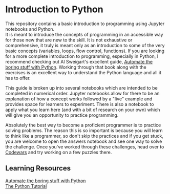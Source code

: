 Introduction to Python
======================
This repository contains a basic introduction to programming using Jupyter notebooks and Python.  
It is meant to introduce the concepts of programming in an accessible way for those new that are new to the skill.  It is not exhaustive or comprehensive, it truly is meant only as an introduction to some of the very basic concepts (variables, loops, flow control, functions).  If you are looking for a more complete introduction to programming, especially in Python, I recommend checking out Al Sweigart's excellent guide, [Automate the boring stuff with Python](https://automatetheboringstuff.com/).  Working through that book along with the exercises is an excellent way to understand the Python language and all it has to offer.

This guide is broken up into several notebooks which are intended to be completed in numerical order.  Jupyter notebooks allow for there to be an explanation of how a concept works followed by a "live" example and provides space for learners to experiment.  There is also a notebook to apply what you learn here (and with a bit of research on your own) which will give you an opportunity to practice programming.  

Absolutely the best way to become a proficient programmer is to practice solving problems.  The reason this is so important is because you will learn to think like a programmer, so don't skip the practices and if you get stuck, you are welcome to open the answers notebook and see one way to solve the challenge.  Once you've worked through these challenges, head over to [Codewars](http://www.codewars.com) and try working on a few puzzles there.


Learning Resources
------------------
[Automate the boring stuff with Python](https://automatetheboringstuff.com/)  
[The Python Tutorial](https://docs.python.org/3/tutorial/index.html)